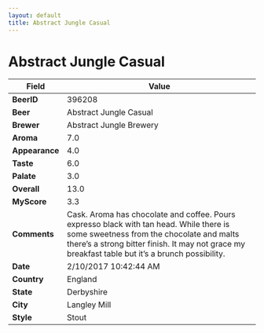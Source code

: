 ```yaml
---
layout: default
title: Abstract Jungle Casual
---
```


# Abstract Jungle Casual

| Field         | Value     |
|---------------|-----------|
| **BeerID** | 396208 |
| **Beer** | Abstract Jungle Casual |
| **Brewer** | Abstract Jungle Brewery |
| **Aroma** | 7.0 |
| **Appearance** | 4.0 |
| **Taste** | 6.0 |
| **Palate** | 3.0 |
| **Overall** | 13.0 |
| **MyScore** | 3.3 |
| **Comments** | Cask. Aroma has chocolate and coffee. Pours expresso black with tan head. While there is some sweetness from the chocolate and malts there’s a strong bitter finish. It may not grace my breakfast table but it’s a brunch possibility. |
| **Date** | 2/10/2017 10:42:44 AM |
| **Country** | England |
| **State** | Derbyshire |
| **City** | Langley Mill |
| **Style** | Stout |

